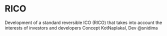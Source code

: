 # RICO
Development of a standard reversible ICO (RICO) that takes into account the interests of investors and developers
Concept KotNaplakal, Dev @snidima 
